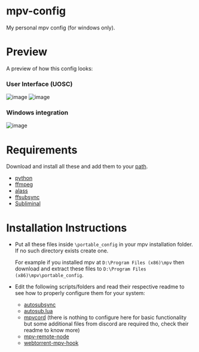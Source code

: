 # mpv-config
My personal mpv config (for windows only).

# Preview
A preview of how this config looks:
### User Interface (UOSC)
![image](https://user-images.githubusercontent.com/72654596/219562727-ed56a3d9-898b-4160-b2e0-61a7ea59965a.png)
![image](https://user-images.githubusercontent.com/72654596/219563959-ac3dc446-4a44-4dbe-9d4b-2687c82ff391.png)
### Windows integration
![image](https://user-images.githubusercontent.com/72654596/219563651-1c1d132d-8a0a-4cd3-b58f-a86d25ae90cc.png)

# Requirements
Download and install all these and add them to your [path](https://helpdeskgeek.com/windows-10/add-windows-path-environment-variable/).
* [python](https://www.python.org/downloads/)
* [ffmpeg](https://ffmpeg.org/download.html#build-windows)
* [alass](https://github.com/kaegi/alass)
* [ffsubsync](https://github.com/smacke/ffsubsync)
* [Subliminal](https://github.com/Diaoul/subliminal)
# Installation Instructions
* Put all these files inside `\portable_config` in your mpv installation folder. If no such directory exists create one.

  For example if you installed mpv at `D:\Program Files (x86)\mpv` then download and extract these files to `D:\Program Files (x86)\mpv\portable_config`.

* Edit the following scripts/folders and read their respective readme to see how to properly configure them for your system:
  * [autosubsync](https://github.com/joaquintorres/autosubsync-mpv)
  * [autosub.lua](https://github.com/davidde/mpv-autosub)
  * [mpvcord](https://github.com/yutotakano/mpvcord) (there is nothing to configure here for basic functionality but some additional files from discord are required tho, check their readme to know more)
  * [mpv-remote-node](https://github.com/husudosu/mpv-remote-node)
  * [webtorrent-mpv-hook](https://github.com/mrxdst/webtorrent-mpv-hook)
